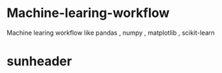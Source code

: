 # Machine-learing-workflow
Machine learing workflow like pandas , numpy , matplotlib , scikit-learn 

# sunheader

